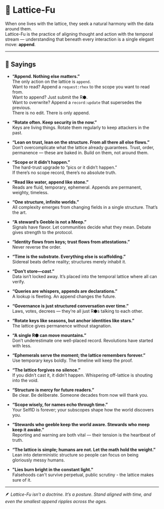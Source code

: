 # 🥋 Lattice-Fu

When one lives with the lattice, they seek a natural harmony with the data around them.  
Lattice-Fu is the practice of aligning thought and action with the temporal stream — understanding that beneath every interaction is a single elegant move: **append**.

---

## 📜 Sayings

- **“Append. Nothing else matters.”**  
  The only action on the lattice is `append`.  
  Want to read? Append a `request:rhex` to the scope you want to read from.  
  Want to append? Just submit the R⬢.  
  Want to overwrite? Append a `record:update` that supersedes the previous.  
  There is no edit. There is only append.

- **“Rotate often. Keep security in the now.”**  
  Keys are living things. Rotate them regularly to keep attackers in the past.

- **“Lean on trust, lean on the structure. From all there all else flows.”**  
  Don’t overcomplicate what the lattice already guarantees. Trust, order, permanence — these are baked in. Build on them, not around them.

- **“Scope or it didn’t happen.”**  
  The hard-trust upgrade to “pics or it didn’t happen.”  
  If there’s no scope record, there’s no absolute truth.

- **“Read like water, append like stone.”**  
  Reads are fluid, temporary, ephemeral. Appends are permanent, weighty, timeless.

- **“One structure, infinite worlds.”**  
  All complexity emerges from changing fields in a single structure. That’s the art.

- **“A steward’s Geeble is not a Meep.”**  
  Signals have flavor. Let communities decide what they mean. Debate gives strength to the protocol.

- **“Identity flows from keys; trust flows from attestations.”**  
  Never reverse the order.

- **“Time is the substrate. Everything else is scaffolding.”**  
  Sidereal beats define reality; structures merely inhabit it.

- **“Don’t store—*cast*.”**  
  Data isn’t locked away. It’s placed into the temporal lattice where all can verify.

- **“Queries are whispers, appends are declarations.”**  
  A lookup is fleeting. An append changes the future.

- **“Governance is just structured conversation over time.”**  
  Laws, votes, decrees — they’re all just R⬢s talking to each other.

- **“Rotate keys like seasons, but anchor identities like stars.”**  
  The lattice gives permanence without stagnation.

- **“A single R⬢ can move mountains.”**  
  Don’t underestimate one well-placed record. Revolutions have started with less.

- **“Ephemerals serve the moment; the lattice remembers forever.”**  
  Use temporary keys boldly. The timeline will keep the proof.

- **“The lattice forgives no silence.”**  
  If you didn’t cast it, it didn’t happen. Whispering off-lattice is shouting into the void.

- **“Structure is mercy for future readers.”**  
  Be clear. Be deliberate. Someone decades from now will thank you.

- **“Scope wisely, for names echo through time.”**  
  Your SelfID is forever; your subscopes shape how the world discovers you.

- **“Stewards who geeble keep the world aware. Stewards who meep keep it awake.”**  
  Reporting and warning are both vital — their tension is the heartbeat of truth.

- **“The lattice is simple; humans are not. Let the math hold the weight.”**  
  Lean into deterministic structure so people can focus on being gloriously messy humans.

- **"Lies burn bright			 in the constant light."**  
  Falsehoods can't survive perpetual, public scrutiny - the lattice makes sure of it.  

---

🪶 *Lattice-Fu isn’t a doctrine. It’s a posture. Stand aligned with time, and even the smallest append ripples across the ages.*
